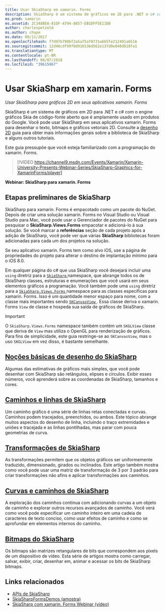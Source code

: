 ```yaml
---
title: Usar SkiaSharp em xamarin. Forms
description: SkiaSharp é um sistema de gráficos em 2D para .NET e c# com o engine gráficos Skia de código-fonte aberto que é amplamente usado em produtos do Google. Este guia explica como usar SkiaSharp para gráficos 2D em seus aplicativos xamarin. Forms.
ms.prod: xamarin
ms.assetid: 2C348BEA-81DF-4794-8857-EB1DFF5E11DB
author: charlespetzold
ms.author: chape
ms.date: 09/11/2017
ms.openlocfilehash: f7d97b798bf2a5a75af0731a665fe212491a6516
ms.sourcegitcommit: 12d48cdf99f0d916536d562e137d0e840d818fa1
ms.translationtype: MT
ms.contentlocale: pt-BR
ms.lasthandoff: 08/07/2018
ms.locfileid: "39615867"
---
```

# <a name="using-skiasharp-in-xamarinforms"></a>Usar SkiaSharp em xamarin. Forms

_Usar SkiaSharp para gráficos 2D em seus aplicativos xamarin. Forms_

SkiaSharp é um sistema de gráficos em 2D para .NET e c# com o engine gráficos Skia de código-fonte aberto que é amplamente usado em produtos do Google. Você pode usar SkiaSharp em seus aplicativos xamarin. Forms para desenhar o texto, bitmaps e gráficos vetoriais 2D. Consulte a [desenho 2D](~/graphics-games/skiasharp/index.md) guia para obter mais informações gerais sobre a biblioteca de SkiaSharp e alguns outros tutoriais.

Este guia pressupõe que você esteja familiarizado com a programação do xamarin. Forms.

> [!VIDEO https://channel9.msdn.com/Events/Xamarin/Xamarin-University-Presents-Webinar-Series/SkiaSharp-Graphics-for-XamarinForms/player]

**Webinar: SkiaSharp para xamarin. Forms**

## <a name="skiasharp-preliminaries"></a>Etapas preliminares de SkiaSharp

SkiaSharp para xamarin. Forms é empacotado como um pacote do NuGet. Depois de criar uma solução xamarin. Forms no Visual Studio ou Visual Studio para Mac, você pode usar o Gerenciador de pacotes do NuGet para pesquisar o **SkiaSharp.Views.Forms** empacotar e adicioná-lo à sua solução. Se você marcar a **referências** seção de cada projeto após a adição de SkiaSharp, você pode ver que várias **SkiaSharp** bibliotecas foram adicionadas para cada um dos projetos na solução.

Se seu aplicativo xamarin. Forms tem como alvo iOS, use a página de propriedades do projeto para alterar o destino de implantação mínimo para o iOS 8.0.

Em qualquer página do c# que usa SkiaSharp você desejará incluir uma `using` diretriz para a [ `SkiaSharp` ](https://developer.xamarin.com/api/namespace/SkiaSharp/) namespace, que abrange todos os de SkiaSharp classes, estruturas e enumerações que você usará em seus elementos gráficos a programação. Você também pode uma `using` diretriz para a [ `SkiaSharp.Views.Forms` ](https://developer.xamarin.com/api/namespace/SkiaSharp.Views.Forms/) namespace para as classes específicas para xamarin. Forms. Isso é um quantidade menor espaço para nome, com a classe mais importantes sendo [ `SKCanvasView` ](https://developer.xamarin.com/api/type/SkiaSharp.Views.Forms.SKCanvasView/). Essa classe deriva o xamarin. Forms `View` de classe e hospeda sua saída de gráficos de SkiaSharp.

> [!IMPORTANT]
> O `SkiaSharp.Views.Forms` namespace também contém um `SKGLView` classe que deriva de `View` mas utiliza o OpenGL para renderização de gráficos. Para fins de simplicidade, este guia restringe-se ao `SKCanvasView`, mas o uso `SKGLView` em vez disso, é bastante semelhante.

## <a name="skiasharp-drawing-basicsbasicsindexmd"></a>[Noções básicas de desenho do SkiaSharp](basics/index.md)

Algumas das estimativas de gráficos mais simples, que você pode desenhar com SkiaSharp são retângulos, elipses e círculos. Exibir esses números, você aprenderá sobre as coordenadas de SkiaSharp, tamanhos e cores.

## <a name="skiasharp-lines-and-pathspathsindexmd"></a>[Caminhos e linhas de SkiaSharp](paths/index.md)

Um caminho gráfico é uma série de linhas retas conectadas e curvas. Caminhos podem tracejados, preenchidos, ou ambos. Este tópico abrange muitos aspectos do desenho de linha, incluindo o traço extremidades e uniões e tracejada e as linhas pontilhadas, mas parar com pouca geometrias de curva.

## <a name="skiasharp-transformstransformsindexmd"></a>[Transformações de SkiaSharp](transforms/index.md)

As transformações permitem que os objetos gráficos ser uniformemente traduzido, dimensionado, girados ou inclinados. Este artigo também mostra como você pode usar uma matriz de transformação de 3 por 3 padrão para criar transformações não afins e aplicar transformações aos caminhos.

## <a name="skiasharp-curves-and-pathscurvesindexmd"></a>[Curvas e caminhos de SkiaSharp](curves/index.md)

A exploração dos caminhos continua com adicionando curvas a um objeto de caminho e explorar outros recursos avançados de caminho. Você verá como você pode especificar um caminho inteiro em uma cadeia de caracteres de texto conciso, como usar efeitos de caminho e como se aprofundar em elementos internos do caminho.

## <a name="skiasharp-bitmapsbitmapsindexmd"></a>[Bitmaps do SkiaSharp](bitmaps/index.md)

Os bitmaps são matrizes retangulares de bits que correspondem aos pixels de um dispositivo de vídeo. Esta série de artigos mostra como carregar, salvar, exibir, criar, desenhar em, animar e acessar os bits de SkiaSharp bitmaps.

## <a name="related-links"></a>Links relacionados

- [APIs de SkiaSharp](https://developer.xamarin.com/api/root/SkiaSharp/)
- [SkiaSharpFormsDemos (amostra)](https://developer.xamarin.com/samples/xamarin-forms/SkiaSharpForms/Demos/)
- [SkiaSharp com xamarin. Forms Webinar (vídeo)](https://channel9.msdn.com/Events/Xamarin/Xamarin-University-Presents-Webinar-Series/SkiaSharp-Graphics-for-XamarinForms)
